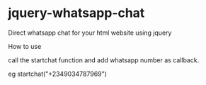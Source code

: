 # jquery-whatsapp-chat
Direct whatsapp chat for your html website using jquery

How to use

call the startchat function and add whatsapp number as callback.

eg startchat("+2349034787969")


